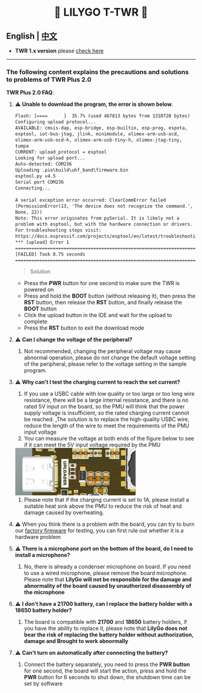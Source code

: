 <h1 align = "center">🌟 LILYGO T-TWR 🌟</h1>

## **English | [中文](README_CN.MD)**

- **TWR 1.x version** please [check here](https://t-twr.readthedocs.io/en/latest/)

------------


###  The following content explains the precautions and solutions to problems of **TWR Plus 2.0**

**TWR Plus 2.0 FAQ**:

1. ⚠ **Unable to download the program, the error is shown below.**
   
    ```shell
    Flash: [====      ]  35.7% (used 467813 bytes from 1310720 bytes)
    Configuring upload protocol...
    AVAILABLE: cmsis-dap, esp-bridge, esp-builtin, esp-prog, espota, esptool, iot-bus-jtag, jlink, minimodule, olimex-arm-usb-ocd, olimex-arm-usb-ocd-h, olimex-arm-usb-tiny-h, olimex-jtag-tiny, tumpa
    CURRENT: upload_protocol = esptool
    Looking for upload port...
    Auto-detected: COM236
    Uploading .pio\build\uhf_band\firmware.bin
    esptool.py v4.5
    Serial port COM236
    Connecting...

    A serial exception error occurred: ClearCommError failed (PermissionError(13, 'The device does not recognize the command.', None, 22))
    Note: This error originates from pySerial. It is likely not a problem with esptool, but with the hardware connection or drivers.
    For troubleshooting steps visit: https://docs.espressif.com/projects/esptool/en/latest/troubleshooting.html
    *** [upload] Error 1
    ================================================================================================================ [FAILED] Took 8.75 seconds ================================================================================================================

    ```
    > Solution
      - Press the **PWR** button for one second to make sure the TWR is powered on
      - Press and hold the **BOOT** button (without releasing it), then press the **RST** button, then release the **RST** button, and finally release the **BOOT** button
      - Click the upload button in the IDE and wait for the upload to complete
      - Press the **RST** button to exit the download mode
      
2. ⚠ **Can I change the voltage of the peripheral?**
   
     1. Not recommended, changing the peripheral voltage may cause abnormal operation, please do not change the default voltage setting of the peripheral, please refer to the voltage setting in the sample program.

3. ⚠ **Why can't I test the charging current to reach the set current?**
          
    1. If you use a USBC cable with low quality or too large or too long wire resistance, there will be a large internal resistance, and there is no rated 5V input on the board, so the PMU will think that the power supply voltage is insufficient, so the rated charging current cannot be reached. ,The solution is to replace the high-quality USBC wire, reduce the length of the wire to meet the requirements of the PMU input voltage
    2. You can measure the voltage at both ends of the figure below to see if it can meet the 5V input voltage required by the PMU
      <img width="320"  src=docs/_static/input-voltage.jpg>
       
   1. Please note that if the charging current is set to 1A, please install a suitable heat sink above the PMU to reduce the risk of heat and damage caused by overheating.

4.  ⚠  When you think there is a problem with the board, you can try to burn our [factory firmware](./firmware/twr-plus%202.0/README.MD) for testing, you can first rule out whether it is a hardware problem


5. ⚠ **There is a microphone port on the bottom of the board, do I need to install a microphone?**
      1. No, there is already a condenser microphone on board. If you need to use a wired microphone, please remove the board microphone. Please note that **LilyGo will not be responsible for the damage and abnormality of the board caused by unauthorized disassembly of the microphone**

 6. ⚠ **I don’t have a **21700 battery**, can I replace the battery holder with a **18650** battery holder?**
      1. The board is compatible with **21700** and **18650** battery holders, if you have the ability to replace it, please note that **LilyGo does not bear the risk of replacing the battery holder without authorization, damage and Brought to work abnormally**

 7. ⚠ **Can't turn on automatically after connecting the battery?**
      1. Connect the battery separately, you need to press the **PWR button** for one second, the board will start the action, press and hold the **PWR** button for 6 seconds to shut down, the shutdown time can be set by software















